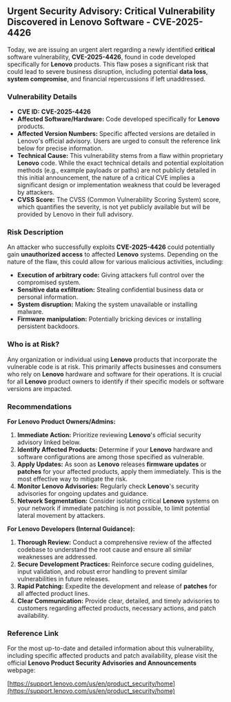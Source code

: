 ## Urgent Security Advisory: Critical Vulnerability Discovered in Lenovo Software - **CVE-2025-4426**

Today, we are issuing an urgent alert regarding a newly identified **critical** software vulnerability, **CVE-2025-4426**, found in code developed specifically for **Lenovo** products. This flaw poses a significant risk that could lead to severe business disruption, including potential **data loss**, **system compromise**, and financial repercussions if left unaddressed.

### Vulnerability Details

*   **CVE ID:** **CVE-2025-4426**
*   **Affected Software/Hardware:** Code developed specifically for **Lenovo** products.
*   **Affected Version Numbers:** Specific affected versions are detailed in Lenovo's official advisory. Users are urged to consult the reference link below for precise information.
*   **Technical Cause:** This vulnerability stems from a flaw within proprietary **Lenovo** code. While the exact technical details and potential exploitation methods (e.g., example payloads or paths) are not publicly detailed in this initial announcement, the nature of a critical CVE implies a significant design or implementation weakness that could be leveraged by attackers.
*   **CVSS Score:** The CVSS (Common Vulnerability Scoring System) score, which quantifies the severity, is not yet publicly available but will be provided by Lenovo in their full advisory.

### Risk Description

An attacker who successfully exploits **CVE-2025-4426** could potentially gain **unauthorized access** to affected **Lenovo** systems. Depending on the nature of the flaw, this could allow for various malicious activities, including:

*   **Execution of arbitrary code:** Giving attackers full control over the compromised system.
*   **Sensitive data exfiltration:** Stealing confidential business data or personal information.
*   **System disruption:** Making the system unavailable or installing malware.
*   **Firmware manipulation:** Potentially bricking devices or installing persistent backdoors.

### Who is at Risk?

Any organization or individual using **Lenovo** products that incorporate the vulnerable code is at risk. This primarily affects businesses and consumers who rely on **Lenovo** hardware and software for their operations. It is crucial for all **Lenovo** product owners to identify if their specific models or software versions are impacted.

### Recommendations

**For Lenovo Product Owners/Admins:**

1.  **Immediate Action:** Prioritize reviewing **Lenovo**'s official security advisory linked below.
2.  **Identify Affected Products:** Determine if your **Lenovo** hardware and software configurations are among those specified as vulnerable.
3.  **Apply Updates:** As soon as **Lenovo** releases **firmware updates** or **patches** for your affected products, apply them immediately. This is the most effective way to mitigate the risk.
4.  **Monitor Lenovo Advisories:** Regularly check **Lenovo**'s security advisories for ongoing updates and guidance.
5.  **Network Segmentation:** Consider isolating critical **Lenovo** systems on your network if immediate patching is not possible, to limit potential lateral movement by attackers.

**For Lenovo Developers (Internal Guidance):**

1.  **Thorough Review:** Conduct a comprehensive review of the affected codebase to understand the root cause and ensure all similar weaknesses are addressed.
2.  **Secure Development Practices:** Reinforce secure coding guidelines, input validation, and robust error handling to prevent similar vulnerabilities in future releases.
3.  **Rapid Patching:** Expedite the development and release of **patches** for all affected product lines.
4.  **Clear Communication:** Provide clear, detailed, and timely advisories to customers regarding affected products, necessary actions, and patch availability.

### Reference Link

For the most up-to-date and detailed information about this vulnerability, including specific affected products and patch availability, please visit the official **Lenovo Product Security Advisories and Announcements** webpage:

[https://support.lenovo.com/us/en/product_security/home](https://support.lenovo.com/us/en/product_security/home)